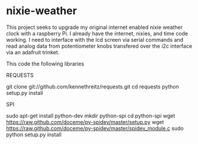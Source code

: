 # nixie-weather
This project seeks to upgrade my original internet enabled nixie weather clock with a raspberry Pi. I already have the internet, nixies, and time code working. I need to interface with the lcd screen via serial commands and read analog data from potentiometer knobs transfered over the i2c interface via an adafruit trinket.

This code the following libraries

REQUESTS

git clone git://github.com/kennethreitz/requests.git
cd requests
python setup.py install


SPI

sudo apt-get install python-dev
mkdir python-spi
cd python-spi
wget https://raw.github.com/doceme/py-spidev/master/setup.py
wget https://raw.github.com/doceme/py-spidev/master/spidev_module.c
sudo python setup.py install
